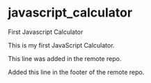 # javascript_calculator
First Javascript Calculator


This is my first JavaScript Calculator.

This line was added in the remote repo.




Added this line in the footer of the remote repo.
